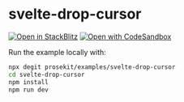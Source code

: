 # svelte-drop-cursor

[![Open in StackBlitz](https://developer.stackblitz.com/img/open_in_stackblitz.svg)](https://stackblitz.com/github/prosekit/examples/tree/master/svelte-drop-cursor)
[![Open with CodeSandbox](https://assets.codesandbox.io/github/button-edit-lime.svg)](https://codesandbox.io/p/sandbox/github/prosekit/examples/tree/master/svelte-drop-cursor)

Run the example locally with:

```bash
npx degit prosekit/examples/svelte-drop-cursor
cd svelte-drop-cursor
npm install
npm run dev
```

